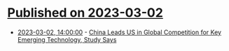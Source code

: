 # [Published on 2023-03-02](index.md)

* [2023-03-02, 14:00:00](https://news.slashdot.org/story/23/03/02/130230/china-leads-us-in-global-competition-for-key-emerging-technology-study-says?utm_source=rss1.0mainlinkanon&utm_medium=feed) - [China Leads US in Global Competition for Key Emerging Technology, Study Says](https://news.slashdot.org/story/23/03/02/130230/china-leads-us-in-global-competition-for-key-emerging-technology-study-says?utm_source=rss1.0mainlinkanon&utm_medium=feed)
